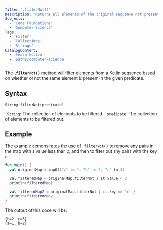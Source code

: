```yaml
---
Title: '.filterNot()'
Description: 'Returns all elements of the original sequence not present in the predicate.'
Subjects:
  - 'Code Foundations'
  - 'Computer Science'
Tags:
  - 'Filter'
  - 'Collections'
  - 'Strings'
CatalogContent:
  - 'learn-kotlin'
  - 'paths/computer-science'
---
```


The **`.filterNot()`** method will filter elements from a Kotlin sequence based on whether or not the same element is present in the given predicate.

## Syntax

```pseudo
String.filterNot(predicate)
```

-`String`: The collection of elements to be filtered.
-`predicate`: The collection of elements to be filtered out.

## Example

The example demonstrates the use of `.filterNot()` to remove any pairs in the map with a value less than `2`, and then to filter out any pairs with the key `c`.

```kotlin
fun main() {
  val originalMap = mapOf("a" to 1, "b" to 2, "c" to 3)

  val filteredMap = originalMap.filterNot { it.value < 2 }
  println(filteredMap)

  val filteredMap2 = originalMap.filterNot { it.key == "c" }
  println(filteredMap2)
}
```

The output of this code will be:

```shell
{b=2, c=3}
{a=1, b=2}
```
